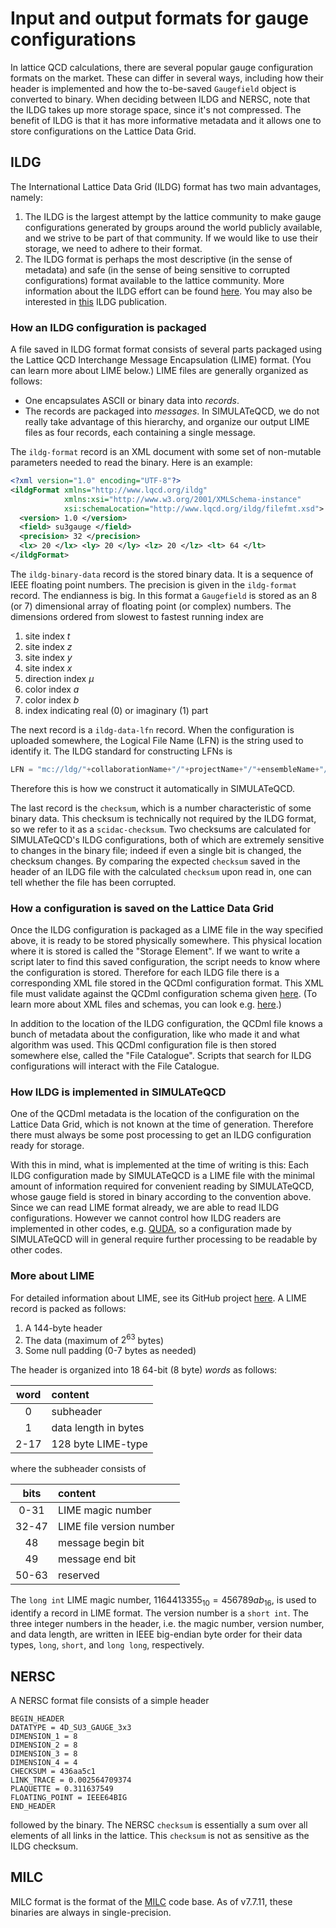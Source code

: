 # Input and output formats for gauge configurations 

In lattice QCD calculations, there are several popular gauge configuration formats on the market.
These can differ in several ways, including how their header is implemented and how the to-be-saved
`Gaugefield` object is converted to binary. When deciding between ILDG and NERSC, note that
the ILDG takes up more storage space, since it's not compressed. The benefit of ILDG is that
it has more informative metadata and it allows one to store configurations on the Lattice
Data Grid.


## ILDG

The International Lattice Data Grid (ILDG) format has two main advantages, namely: 
1. The ILDG is the largest attempt by the lattice community to make gauge configurations 
generated by groups around the world publicly available, and we strive to be part of that 
community. If we would like to use their storage, we need to adhere to their format.
2. The ILDG format is perhaps the most descriptive (in the sense of metadata) and safe 
(in the sense of being sensitive to corrupted configurations) format available to the 
lattice community. More information about the ILDG effort can be found 
[here](https://hpc.desy.de/ildg/). You may also be interested in 
[this](https://www.sciencedirect.com/science/article/abs/pii/S0010465511000476) ILDG publication.

### How an ILDG configuration is packaged

A file saved in ILDG format format consists of several parts packaged using the 
Lattice QCD Interchange Message
Encapsulation (LIME) format. (You can learn more about LIME below.)
LIME files are generally organized as follows:
- One encapsulates ASCII or binary data into _records_.
- The records are packaged into _messages_. 
In SIMULATeQCD, we do not really take advantage of this hierarchy, and organize our output
LIME files as four records, each containing a single message.

The `ildg-format` record is an XML document with some set of non-mutable parameters needed to 
read the binary. Here is an example:
```XML
<?xml version="1.0" encoding="UTF-8"?>
<ildgFormat xmlns="http://www.lqcd.org/ildg"
            xmlns:xsi="http://www.w3.org/2001/XMLSchema-instance"
            xsi:schemaLocation="http://www.lqcd.org/ildg/filefmt.xsd">
  <version> 1.0 </version>
  <field> su3gauge </field>
  <precision> 32 </precision>
  <lx> 20 </lx> <ly> 20 </ly> <lz> 20 </lz> <lt> 64 </lt>
</ildgFormat>
```
The `ildg-binary-data` record is the stored binary data. It is a sequence of IEEE floating
point numbers. The precision is given in the `ildg-format` record. The endianness is big. 
In this format a `Gaugefield` is stored as an 8 (or 7) dimensional array of floating point
(or complex) numbers. The dimensions ordered from slowest to fastest running index are
1. site index $t$
2. site index $z$
3. site index $y$
4. site index $x$
5. direction index $\mu$
6. color index $a$
7. color index $b$
8. index indicating real (0) or imaginary (1) part 

The next record is a `ildg-data-lfn` record. When the configuration is uploaded somewhere,
the Logical File Name (LFN) is the string used to identify it. The ILDG standard for
constructing LFNs is
```C++  
LFN = "mc://ldg/"+collaborationName+"/"+projectName+"/"+ensembleName+"/"+fileName;
```
Therefore this is how we construct it automatically in SIMULATeQCD.

The last record is the `checksum`, which is a number characteristic of some binary data.
This checksum is technically not required by the ILDG format, so we refer to it
as a `scidac-checksum`.
Two checksums are calculated for SIMULATeQCD's ILDG configurations, both of which 
are extremely sensitive to changes
in the binary file; indeed if even a single bit is changed, the checksum changes.
By comparing the expected `checksum` saved in the header of an ILDG file with the
calculated `checksum` upon read in, one can tell whether the file has been corrupted.
 

### How a configuration is saved on the Lattice Data Grid

Once the ILDG configuration is packaged as a LIME file in the way specified above,
it is ready to be stored physically somewhere. This physical location where it
is stored is called the "Storage Element". If we want to write a script later to
find this saved configuration, the script needs to know where the configuration
is stored. Therefore for each ILDG file there is a corresponding XML file
stored in the QCDml configuration format. This XML file must validate against
the QCDml configuration schema given 
[here](https://www-zeuthen.desy.de/apewww/ILDG/specifications/QCDmlConfig1.3.1.xsd).
(To learn more about XML files and schemas, you can look
e.g. [here](https://www.w3schools.com/xml/).)

In addition to the location of the ILDG configuration, the QCDml file knows
a bunch of metadata about the configuration, like who made it and what
algorithm was used. 
This QCDml configuration file is then stored somewhere else, called
the "File Catalogue". Scripts that search for ILDG configurations will
interact with the File Catalogue. 

### How ILDG is implemented in SIMULATeQCD

One of the QCDml metadata is the location of the configuration on the Lattice
Data Grid, which is not known at the time of generation. Therefore there must
always be some post processing to get an ILDG configuration ready for storage.

With this in mind, what is implemented at the time of writing is this: Each
ILDG configuration made by SIMULATeQCD is a LIME file with the minimal amount
of information required for convenient reading by SIMULATeQCD, whose gauge
field is stored in binary according to the convention above. Since we can
read LIME format already, we are able to read ILDG configurations.
However we cannot control how ILDG readers are implemented in other codes,
e.g. [QUDA](https://github.com/lattice/quda), so a configuration made 
by SIMULATeQCD will in general require
further processing to be readable by other codes.

### More about LIME

For detailed information about LIME, see its GitHub
project [here](https://github.com/usqcd-software/c-lime).
A LIME record is packed as follows:
1. A 144-byte header
2. The data (maximum of $2^{63}$ bytes)
3. Some null padding (0-7 bytes as needed)

The header is organized into 18 64-bit (8 byte) _words_ as follows:

| word | content|
|:----:|:-------|
|0     | subheader |
|1     | data length in bytes|
|2-17  | 128 byte LIME-type |

where the subheader consists of

| bits | content|
|:----:|:-------|
|0-31  | LIME magic number|
|32-47 | LIME file version number|
|48    | message begin bit|
|49    | message end bit|
|50-63 | reserved|

The `long int` LIME magic number, $1164413355_{10}=456789ab_{16}$, is used to identify
a record in LIME format. The version number is a `short int`. The three integer numbers in
the header, i.e. the magic number, version number, and data length, are written in
IEEE big-endian byte order for their data types, `long`, `short`, and
`long long`, respectively.

## NERSC

A NERSC format file consists of a simple header
```
BEGIN_HEADER
DATATYPE = 4D_SU3_GAUGE_3x3
DIMENSION_1 = 8
DIMENSION_2 = 8
DIMENSION_3 = 8
DIMENSION_4 = 4
CHECKSUM = 436aa5c1
LINK_TRACE = 0.002564709374
PLAQUETTE = 0.311637549
FLOATING_POINT = IEEE64BIG
END_HEADER
```
followed by the binary. The NERSC `checksum` is essentially a sum over all elements of
all links in the lattice. This `checksum` is not as sensitive as the ILDG checksum.

## MILC

MILC format is the format of the [MILC](https://github.com/milc-qcd/milc_qcd) code base.
As of v7.7.11, these binaries are always in single-precision.
